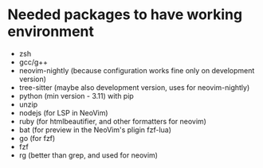 # Needed packages to have working environment

- zsh
- gcc/g++
- neovim-nightly (because configuration works fine only on development version)
- tree-sitter (maybe also development version, uses for neovim-nightly)
- python (min version - 3.11) with pip
- unzip
- nodejs (for LSP in NeoVim)
- ruby (for htmlbeautifier, and other formatters for neovim)
- bat (for preview in the NeoVim's pligin fzf-lua)
- go (for fzf)
- fzf
- rg (better than grep, and used for neovim)
